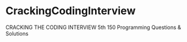 # CrackingCodingInterview
CRACKING THE CODING INTERVIEW 5th 150 Programming Questions &amp; Solutions
